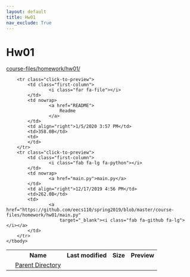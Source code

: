 ```yaml
---
layout: default
title: Hw01
nav_exclude: True
---
```


# Hw01

[course-files/homework/hw01/](.)

<table class="tbl-files">
    <tbody>
        <tr>
            <th valign="top"></th>
            <th>Name</th>
            <th>Last modified</th>
            <th>Size</th>
            <th>Preview</th>
        </tr>
        <tr>
            <td valign="top">
                <i class="fa fa-folder-open"></i>
            </td>
            <td><a href="../">Parent Directory</a></td>
            <td>&nbsp;</td>
            <td>&nbsp;</td>
            <td>&nbsp;</td>
        </tr>

        <tr class="click-to-preview">
            <td class="first-column">
                    <i class="far fa-file"></i>
            </td>
            <td nowrap>
                    <a href="README">
                        Readme
                    </a>
            </td>
            <td align="right">1/5/2020 3:57 PM</td>
            <td>358.0B</td>
            <td>
            </td>
        </tr>
        <tr class="click-to-preview">
            <td class="first-column">
                    <i class="fab fa-lg fa-python"></i>
            </td>
            <td nowrap>
                    <a href="main.py">main.py</a>
            </td>
            <td align="right">12/17/2019 4:56 PM</td>
            <td>262.0B</td>
            <td>
                    <a href="https://github.com/eecs110/spring2019/blob/master/course-files/homework/hw01/main.py"
                        target="_blank"><i class="fab fa-github fa-lg"></i></a>
            </td>
        </tr>
    </tbody>
</table>

